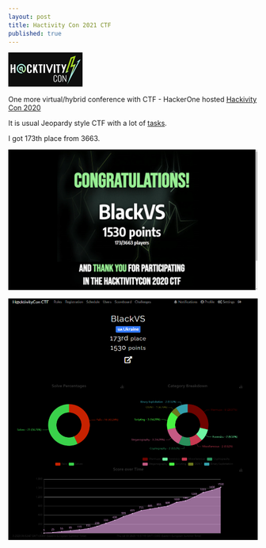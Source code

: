 ```yaml
---
layout: post
title: Hactivity Con 2021 CTF
published: true
---
```


![logo](../images/HACKTIVITYCON2020/logo.png)

One more virtual/hybrid conference with CTF - HackerOne hosted [Hackivity Con 2020](https://www.hackerone.com/hacktivitycon)

<!--more-->

It is usual Jeopardy style CTF with a lot of [tasks](https://github.com/oxy-gendotmobi/ctf.hacktivitycon.2020.writeup.reference).

I got 173th place from 3663.

![scoreboard](../images/HACKTIVITYCON2020/score.png) 

![scoreboard](../images/HACKTIVITYCON2020/scoreboard.png) 



